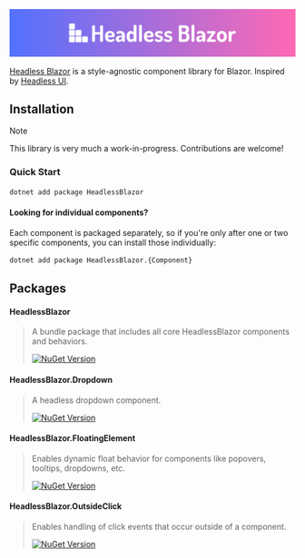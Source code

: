 [![Headless Blazor Header Image](assets/HeadlessBlazorHeader.svg)](https://headlessblazor.org)

[Headless Blazor](https://headlessblazor.org) is a style-agnostic component library for Blazor. Inspired by [Headless UI](https://headlessui.com).

## Installation

> [!NOTE]  
> This library is very much a work-in-progress. Contributions are welcome!

### Quick Start

```cmd
dotnet add package HeadlessBlazor
```

#### Looking for individual components?
Each component is packaged separately, so if you're only after one or two specific components, you can install those individually:

```cmd
dotnet add package HeadlessBlazor.{Component}
```

## Packages

#### HeadlessBlazor
> A bundle package that includes all core HeadlessBlazor components and behaviors.
> 
> [![NuGet Version](https://img.shields.io/nuget/vpre/HeadlessBlazor?logo=NuGet)](https://www.nuget.org/packages/HeadlessBlazor)


#### HeadlessBlazor.Dropdown
> A headless dropdown component.
>
> [![NuGet Version](https://img.shields.io/nuget/vpre/HeadlessBlazor.Dropdown?logo=NuGet)](https://www.nuget.org/packages/HeadlessBlazor.Dropdown)


#### HeadlessBlazor.FloatingElement
> Enables dynamic float behavior for components like popovers, tooltips, dropdowns, etc.
>
> [![NuGet Version](https://img.shields.io/nuget/vpre/HeadlessBlazor.FloatingElement?logo=NuGet)](https://www.nuget.org/packages/HeadlessBlazor.FloatingElement)


#### HeadlessBlazor.OutsideClick
> Enables handling of click events that occur outside of a component.
>
> [![NuGet Version](https://img.shields.io/nuget/vpre/HeadlessBlazor.OutsideClick?logo=NuGet)](https://www.nuget.org/packages/HeadlessBlazor.OutsideClick)
